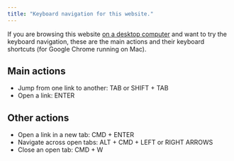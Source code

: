 ```yaml
---
title: "Keyboard navigation for this website."
---
```

If you are browsing this website [on a desktop computer](202108311605) and want to try the keyboard navigation, these are the main actions and their keyboard shortcuts (for Google Chrome running on Mac).

## Main actions
- Jump from one link to another: TAB or SHIFT + TAB
- Open a link: ENTER

## Other actions
- Open a link in a new tab: CMD + ENTER
- Navigate across open tabs: ALT + CMD + LEFT or RIGHT ARROWS
- Close an open tab: CMD + W